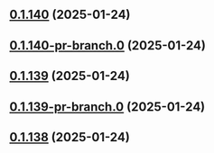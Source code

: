 ## [0.1.140](https://github.com/latha-414/AWS-CICD-web-app/compare/v0.1.140-pr-branch.0...v0.1.140) (2025-01-24)



## [0.1.140-pr-branch.0](https://github.com/latha-414/AWS-CICD-web-app/compare/v0.1.139...v0.1.140-pr-branch.0) (2025-01-24)



## [0.1.139](https://github.com/latha-414/AWS-CICD-web-app/compare/v0.1.139-pr-branch.0...v0.1.139) (2025-01-24)



## [0.1.139-pr-branch.0](https://github.com/latha-414/AWS-CICD-web-app/compare/v0.1.138...v0.1.139-pr-branch.0) (2025-01-24)



## [0.1.138](https://github.com/latha-414/AWS-CICD-web-app/compare/v0.1.138-pr-branch.0...v0.1.138) (2025-01-24)



